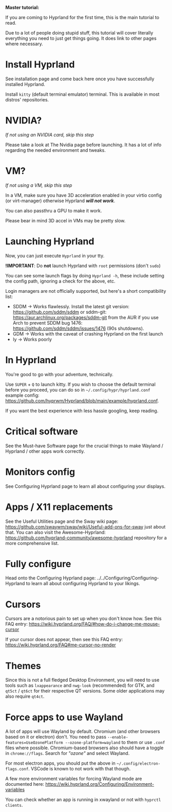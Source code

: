 **Master tutorial:**

If you are coming to Hyprland for the first time, this is the main tutorial to read.

Due to a lot of people doing stupid stuff, this tutorial will cover literally everything
you need to just get things going. It does link to other pages where necessary.


# Install Hyprland
See installation page and come back here once you have successfully
installed Hyprland.

Install `kitty` (default terminal emulator) terminal. This is available in most 
distros' repositories.

# NVIDIA?
*If not using an NVIDIA card, skip this step*

Please take a look at
The Nvidia page before launching. It has a lot of info regarding the needed
environment and tweaks.

# VM?
*If not using a VM, skip this step*

In a VM, make sure you have 3D acceleration enabled in your virtio config (or virt-manager)
otherwise Hyprland ***will not work***.

You can also passthru a GPU to make it work.

Please bear in mind 3D accel in VMs may be pretty slow.
# Launching Hyprland

Now, you can just execute `Hyprland` in your tty.

**!IMPORTANT**: Do **not** launch Hyprland with `root` permissions (don't
`sudo`)

You can see some launch flags by doing `Hyprland -h`, these include setting the config
path, ignoring a check for the above, etc.

Login managers are not officially supported, but here's a short compatibility
list:

- SDDM → Works flawlessly. Install the latest git version: https://github.com/sddm/sddm or sddm-git: https://aur.archlinux.org/packages/sddm-git from the AUR if you use Arch to prevent SDDM bug 1476: https://github.com/sddm/sddm/issues/1476 (90s shutdowns).
- GDM → Works with the caveat of crashing Hyprland on the first launch
- ly → Works poorly

# In Hyprland
You're good to go with your adventure, technically.

Use `SUPER` + `Q` to launch kitty. If you wish to choose the
default terminal before you proceed, you can do so in `~/.config/hypr/hyprland.conf` 
example config: https://github.com/hyprwm/Hyprland/blob/main/example/hyprland.conf.  

If you want the best experience with less hassle googling, keep reading.

# Critical software
See the Must-have Software page for the crucial
things to make Wayland / Hyprland / other apps work correctly.

# Monitors config
See Configuring Hyprland page to learn all
about configuring your displays.

# Apps / X11 replacements
See the Useful Utilities page and the
Sway wiki page: https://github.com/swaywm/sway/wiki/Useful-add-ons-for-sway
just about that. You can also visit the
Awesome-Hyprland: https://github.com/hyprland-community/awesome-hyprland
repository for a more comprehensive list.

# Fully configure
Head onto the
Configuring Hyprland page: ../../Configuring/Configuring-Hyprland to learn all
about configuring Hyprland to your likings.

# Cursors
Cursors are a notorious pain to set up when you don't know how. See
this FAQ entry: https://wiki.hyprland.org/FAQ/#how-do-i-change-me-mouse-cursor

If your cursor does not appear, then see this FAQ entry: https://wiki.hyprland.org/FAQ#me-cursor-no-render

# Themes
Since this is not a full fledged Desktop Environment, you will need to use tools such as 
`lxappearance` and `nwg-look` (recommended) for GTK, and `qt5ct` / `qt6ct` for their
respective QT versions. Some older applications may also require `qt4ct`.


# Force apps to use Wayland
A lot of apps will use Wayland by default. Chromium (and other browsers based on it or electron)
don't. You need to pass `--enable-features=UseOzonePlatform --ozone-platform=wayland` to them or use `.conf` files
where possible. Chromium-based browsers also should have a toggle in `chrome://flags`. Search for _"ozone"_ and select Wayland.

For most electron apps, you should put the above in `~/.config/electron-flags.conf`. VSCode is known 
to not work with that though.

A few more environment variables for forcing Wayland mode are documented here: https://wiki.hyprland.org/Configuring/Environment-variables 

You can check whether an app is running in xwayland or not with `hyprctl clients`.
